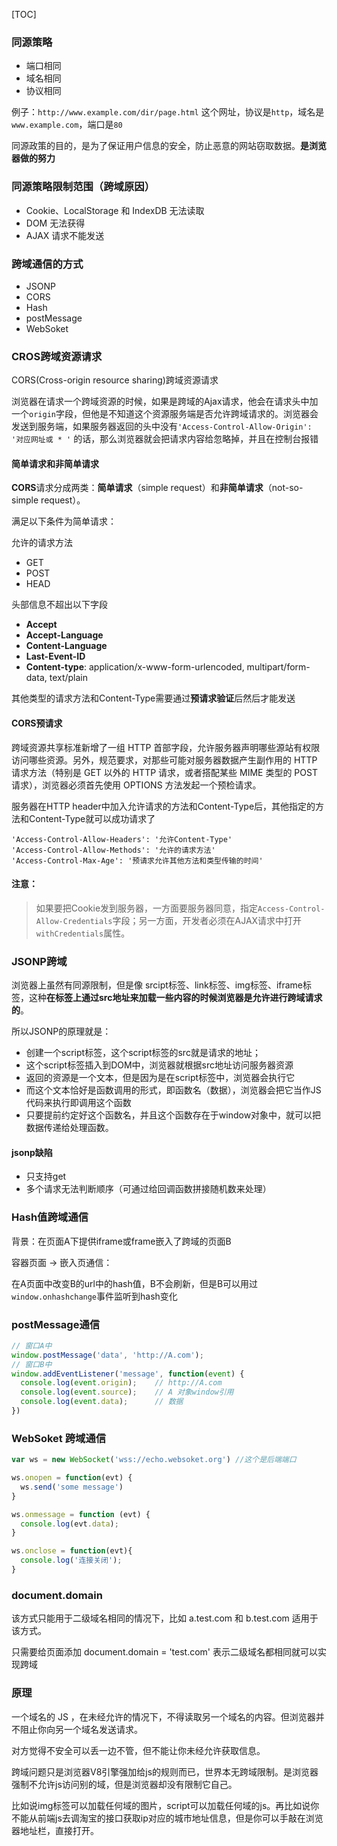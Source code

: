 [TOC]



### 同源策略

 - 端口相同
 - 域名相同
 - 协议相同

例子：`http://www.example.com/dir/page.html` 这个网址，协议是`http`，域名是`www.example.com`，端口是`80`

同源政策的目的，是为了保证用户信息的安全，防止恶意的网站窃取数据。**是浏览器做的努力**


### 同源策略限制范围（跨域原因）

 - Cookie、LocalStorage 和 IndexDB 无法读取
- DOM 无法获得
- AJAX 请求不能发送

### 跨域通信的方式

 - JSONP
 - CORS
 - Hash
 - postMessage
 - WebSoket



### CROS跨域资源请求

CORS(Cross-origin resource sharing)跨域资源请求

浏览器在请求一个跨域资源的时候，如果是跨域的Ajax请求，他会在请求头中加一个`origin`字段，但他是不知道这个资源服务端是否允许跨域请求的。浏览器会发送到服务端，如果服务器返回的头中没有`'Access-Control-Allow-Origin': '对应网址或 * '` 的话，那么浏览器就会把请求内容给忽略掉，并且在控制台报错

#### 简单请求和非简单请求

**CORS**请求分成两类：**简单请求**（simple request）和**非简单请求**（not-so-simple request）。

满足以下条件为简单请求： 

允许的请求方法

 - GET
 - POST 
 - HEAD

 头部信息不超出以下字段 

-  **Accept**
- **Accept-Language**
- **Content-Language**
- **Last-Event-ID** 
- **Content-type**: application/x-www-form-urlencoded, multipart/form-data, text/plain

其他类型的请求方法和Content-Type需要通过**预请求验证**后然后才能发送

#### CORS预请求

跨域资源共享标准新增了一组 HTTP 首部字段，允许服务器声明哪些源站有权限访问哪些资源。另外，规范要求，对那些可能对服务器数据产生副作用的 HTTP 请求方法（特别是 GET 以外的 HTTP 请求，或者搭配某些 MIME 类型的 POST 请求），浏览器必须首先使用 OPTIONS 方法发起一个预检请求。

服务器在HTTP header中加入允许请求的方法和Content-Type后，其他指定的方法和Content-Type就可以成功请求了

```
'Access-Control-Allow-Headers': '允许Content-Type'
'Access-Control-Allow-Methods': '允许的请求方法'
'Access-Control-Max-Age': '预请求允许其他方法和类型传输的时间'
```

#### 注意：

> 如果要把Cookie发到服务器，一方面要服务器同意，指定`Access-Control-Allow-Credentials`字段；另一方面，开发者必须在AJAX请求中打开`withCredentials`属性。

### JSONP跨域

浏览器上虽然有同源限制，但是像 srcipt标签、link标签、img标签、iframe标签，这种**在标签上通过src地址来加载一些内容的时候浏览器是允许进行跨域请求的**。 

所以JSONP的原理就是：

 - 创建一个script标签，这个script标签的src就是请求的地址；
 - 这个script标签插入到DOM中，浏览器就根据src地址访问服务器资源
 - 返回的资源是一个文本，但是因为是在script标签中，浏览器会执行它
 - 而这个文本恰好是函数调用的形式，即函数名（数据），浏览器会把它当作JS代码来执行即调用这个函数
 - 只要提前约定好这个函数名，并且这个函数存在于window对象中，就可以把数据传递给处理函数。

#### jsonp缺陷

- 只支持get
- 多个请求无法判断顺序（可通过给回调函数拼接随机数来处理）


### Hash值跨域通信

背景：在页面A下提供iframe或frame嵌入了跨域的页面B

容器页面 -> 嵌入页通信：

在A页面中改变B的url中的hash值，B不会刷新，但是B可以用过`window.onhashchange`事件监听到hash变化


### postMessage通信

```js
// 窗口A中
window.postMessage('data', 'http://A.com');
// 窗口B中
window.addEventListener('message', function(event) {
  console.log(event.origin);    // http://A.com
  console.log(event.source);    // A 对象window引用
  console.log(event.data);      // 数据
})
```

### WebSoket 跨域通信

```js
var ws = new WebSocket('wss://echo.websoket.org') //这个是后端端口

ws.onopen = function(evt) {
  ws.send('some message')
}

ws.onmessage = function (evt) {
  console.log(evt.data);
}

ws.onclose = function(evt){
  console.log('连接关闭');
}
```

### document.domain

该方式只能用于二级域名相同的情况下，比如 a.test.com 和 b.test.com 适用于该方式。

只需要给页面添加 document.domain = 'test.com' 表示二级域名都相同就可以实现跨域

### 原理

 一个域名的 JS ，在未经允许的情况下，不得读取另一个域名的内容。但浏览器并不阻止你向另一个域名发送请求。 

对方觉得不安全可以丢一边不管，但不能让你未经允许获取信息。

跨域问题只是浏览器V8引擎强加给js的规则而已，世界本无跨域限制。是浏览器强制不允许js访问别的域，但是浏览器却没有限制它自己。

比如说img标签可以加载任何域的图片，script可以加载任何域的js。再比如说你不能从前端js去调淘宝的接口获取ip对应的城市地址信息，但是你可以手敲在浏览器地址栏，直接打开。